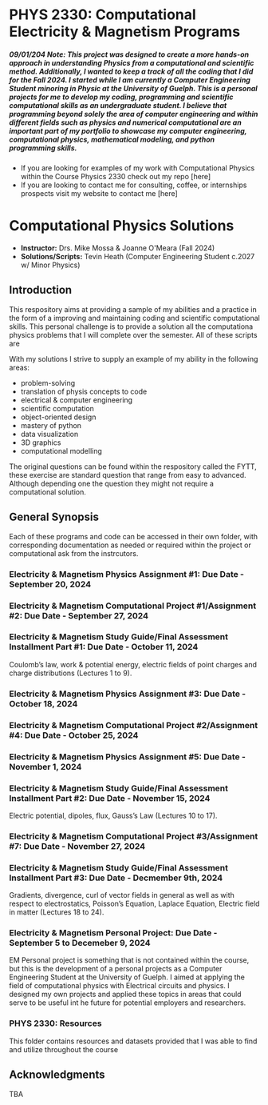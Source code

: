 # PHYS 2330: Computational Electricity & Magnetism Programs 


##### 09/01/204 Note: This project was designed to create a more hands-on approach in understanding Physics from a computational and scientific method. Additionally, I wanted to keep a track of all the coding that I did for the Fall 2024. I  started while I am currently a Computer Engineering Student minoring in Physic at the University of Guelph. This is a personal projects for me to develop my coding, programming and scientific computational skills as an undergraduate student. I believe that programming beyond solely the area of computer engineering and within different fields such as physics and numerical computational are an important part of my portfolio to showcase my computer engineering, computational physics, mathematical modeling, and python programming skills.


- If you are looking for examples of my work with Computational Physics within the Course Physics 2330 check out my repo [here]
- If you are looking to contact me for consulting, coffee, or internships prospects visit my website to contact me [here]


# Computational Physics Solutions
-  **Instructor:** Drs. Mike Mossa & Joanne  O'Meara (Fall 2024)
-  **Solutions/Scripts:** Tevin Heath (Computer Engineering Student c.2027 w/ Minor Physics)


## Introduction

This respository aims at providing a sample of my abilities and a practice in the form of a improving and maintaining coding and scientific computational skills. This personal challenge is to provide a solution all the computationa physics problems that I will complete over the semester. All of these scripts are 

With my solutions I strive to supply an example of my ability in the following areas:

- problem-solving 
- translation of physis concepts to code
- electrical & computer engineering
- scientific computation
- object-oriented design
- mastery of python 
- data visualization
- 3D graphics
- computational modelling

The original questions can be found within the respository called the FYTT, these exercise are standard question that range from easy to advanced. Although depending one the question they might not require a computational solution.

## General Synopsis


Each of these programs and code can be accessed in their own folder, with corresponding documentation as needed or required within the project or computational ask from the instrcutors.



### Electricity & Magnetism Physics Assignment #1: Due Date - September 20, 2024

### Electricity & Magnetism Computational Project #1/Assignment #2: Due Date - September 27, 2024

### Electricity & Magnetism Study Guide/Final Assessment Installment Part #1: Due Date - October 11, 2024
Coulomb’s law, work & potential energy, electric fields of point charges and charge
distributions (Lectures 1 to 9).

### Electricity & Magnetism Physics Assignment #3: Due Date - October 18, 2024

### Electricity & Magnetism Computational Project #2/Assignment #4: Due Date - October 25, 2024

### Electricity & Magnetism Physics Assignment #5: Due Date - November 1, 2024

### Electricity & Magnetism Study Guide/Final Assessment Installment Part #2: Due Date - November 15, 2024
Electric potential, dipoles, flux, Gauss’s Law (Lectures 10 to 17).

### Electricity & Magnetism Computational Project #3/Assignment #7: Due Date - November 27, 2024

### Electricity & Magnetism Study Guide/Final Assessment Installment Part #3: Due Date - Decmember 9th, 2024
Gradients, divergence, curl of vector fields in general as well as with respect to
electrostatics, Poisson’s Equation, Laplace Equation, Electric field in matter (Lectures 18
to 24).

### Electricity & Magnetism Personal Project: Due Date - September 5 to Decemeber 9, 2024
EM Personal project is something that is not contained within the course, but this is the development of a personal projects as a Computer Engineering Student at the University of Guelph. I aimed at applying the field of computational physics with Electrical circuits and physics. I designed my own projects and applied these topics in areas that could serve to be useful int he future for potential employers and researchers.


### PHYS 2330: Resources
This folder contains resources and datasets provided that I was able to find and utilize throughout the course

## Acknowledgments

TBA
